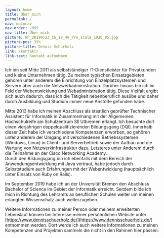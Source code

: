 ```yaml
---
layout: home
title: Über mich
permalink: /
nav: mainnav
nav-order: -999
nav-title: Über mich
picture: WP_20190523_16_19_48_Pro_scale_1920_85.jpg
picture-pos: 35%
picture-title: Dennis Schürholz
link: /kontakt/
link-text: Kontakt aufnehmen
---
```


Ich bin seit Mitte 2011 als selbstständiger IT-Dienstleister für Privatkunden und kleine Unternehmen tätig. Zu meinen typischen Einsatzgebieten gehören unter anderem die Einrichtung von Einzelplatzsystemen und Servern aber auch die Netzwerkadministration. Darüber hinaus bin ich im Feld der Webentwicklung und Webadministration tätig. Diese Vielfalt ergibt sich auch dadurch, dass ich die Tätigkeit nebenberuflich ausübe und daher durch Ausbildung und Studium immer neue Anstöße gefunden habe.

Mitte 2013 habe ich meinen Abschluss als staatlich geprüfter Technischer Assistent für Informatik in Zusammenhang mit der Allgemeinen Hochschulreife am Schulzentrum SII Utbremen erlangt. Ich besuchte dort einen vierjährigen doppelqualifizierenden Bildungsgang (DQI). Innerhalb dieser Zeit habe ich verschiedene Kompetenzen erworben, so gehören unter anderem der Umgang mit verschiedenen Betriebssystemen (Windows, Linux) in Client- und Serverbetrieb sowie der Aufbau und die Wartung von Netzwerkinfrastruktur dazu. Letzteres unter Anderem durch die Teilnahme an der Cisco Networking Academy.  
Durch den Bildungsgang bin ich ebenfalls mit dem Bereich der Anwendungsentwicklung mit Java vertraut, habe jedoch durch Selbststudium auch Erfahrungen mit der Webentwicklung (hauptsächlich unter Einsatz von Ruby on Rails).

Im September 2019 habe ich an der Universität Bremen den Abschluss Bachelor of Science im Gebiet der Informatik erreicht. Seitdem bilde ich mich in Richtung des Lehramts an beruflichen Schulen weiter um meinen erlangten Wissenschatz auch weiterzugeben.

Weitere Informationen zu meiner Person oder meinem erweiterten Lebenslauf können bei Interesse meiner persöhnlichen Website unter [https://www.dennisschuerholz.de/](https://www.dennisschuerholz.de/) entnommen werden. Dort werde ich auch weitere Informationen zu meinen Kompetenzen und Projekten sammeln die nicht in den Rahmen hier passen.

